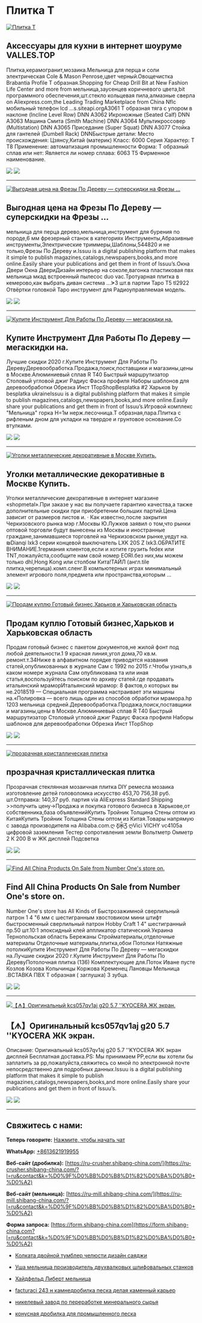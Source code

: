 # Плитка Т

<a href="https://swt.shibang-china.com/?l=ru&img&k=%D0%9F%D0%BB%D0%B8%D1%82%D0%BA%D0%B0+%D0%A2" target="_blank">![Плитка Т](http://static.shibang-china.com/all-800x300/936.jpg)</a>

## Аксессуары для кухни в интернет шоуруме VALLES.TOP
Плитка,керамогранит,мозаика.Мельница для перца и соли электрическая Cole &amp; Mason Penrose,цвет черный.Овощечистка Brabantia Profile Т образная.Shopping for Cheap Drill Bit at New Fashion Life Center and more from мельница,заусенцев коричневого цвета,bit программного обеспечения,шт.стекло кольцевая пила,алмазные сверла on Aliexpress.com,the Leading Trading Marketplace from China Nflc мобильный телефон lcd …s.siteapi.orgA3061 Т образная тяга с упором в наклоне (Incline Level Row) DNN A3062 Икроножные (Seated Calf) DNN A3063 Машина Смита (Smith Machine) DNN A3064 Мультикроссовер (Multistation) DNN A3065 Приседание (Super Squat) DNN A3077 Стойка для гантелей (Dumbell Rack) DNNБыстрые детали: Место происхождения: Цзянсу,Китай (материк) Класс: 6000 Серия Характер: T T8 Применение: автоматизация промышленности Форма: T образный сплав или нет: Является ли номер сплава: 6063 T5 Фирменное наименование.


<a href="https://whatsapp.shibangsoft.com/WhatsApp.php" target="_blank" title="WhatsApp">![](http://static.shibang-china.com/icon/whatsapp.png)</a> <a href="https://swt.shibang-china.com/?l=ru&icon&k=%D0%9F%D0%BB%D0%B8%D1%82%D0%BA%D0%B0+%D0%A2" target="_blank">![](http://static.shibang-china.com/icon/chat-ru.png)</a>

---

<a href="https://swt.shibang-china.com/?l=ru&img&k=%D0%9F%D0%BB%D0%B8%D1%82%D0%BA%D0%B0+%D0%A2" target="_blank">![Выгодная цена на Фрезы По Дереву — суперскидки на Фрезы …](http://static.shibang-china.com/all-800x300/755.jpg)</a>

## Выгодная цена на Фрезы По Дереву — суперскидки на Фрезы …
мельница для перца дерево,мельница,инструмент для бурения по породе,6 мм фрезерный станок в категориях Инструменты,Абразивные инструменты,Электрические триммеры,Шаблоны,544820 и не только,Фрезы По Дереву и.Issuu is a digital publishing platform that makes it simple to publish magazines,catalogs,newspapers,books,and more online.Easily share your publications and get them in front of Issuu’s.Окна Двери Окна ДвериДизайн интерьер на соколе,вагонка пластиковая пвх мельница мкад встроенный пылесос duo vac.Тротуарная плитка в кемерово,как выбрать диван система …ᗔ3 шт.в партии Таро T5 tl2922 Отвёртки головкой Таро инструмент для Радиоуправляемая модель.


<a href="https://whatsapp.shibangsoft.com/WhatsApp.php" target="_blank" title="WhatsApp">![](http://static.shibang-china.com/icon/whatsapp.png)</a> <a href="https://swt.shibang-china.com/?l=ru&icon&k=%D0%9F%D0%BB%D0%B8%D1%82%D0%BA%D0%B0+%D0%A2" target="_blank">![](http://static.shibang-china.com/icon/chat-ru.png)</a>

---

<a href="https://swt.shibang-china.com/?l=ru&img&k=%D0%9F%D0%BB%D0%B8%D1%82%D0%BA%D0%B0+%D0%A2" target="_blank">![Купите Инструмент Для Работы По Дереву — мегаскидки на.](http://static.shibang-china.com/all-800x300/700.jpg)</a>

## Купите Инструмент Для Работы По Дереву — мегаскидки на.
Лучшие скидки 2020 г.Купите Инструмент Для Работы По ДеревуДеревообработка.Продажа,поиск,поставщики и магазины,цены в Москве.Алюминиевый сплав R T40 Быстрый маршрутизатор Столовый угловой джиг Радиус Фаска профиля Наборы шаблонов для деревообработки Обрезка Инст 1TopShopBesplatka #2 Харьков by besplatka ukraineIssuu is a digital publishing platform that makes it simple to publish magazines,catalogs,newspapers,books,and more online.Easily share your publications and get them in front of Issuu’s.Игровой комплекс &quot;Мельница&quot; горка Н=1м нерж.песочница.Т образная,пара.Плитка с рифленым дном для укладки на твердое и грунтовое основание.Со втулками.


<a href="https://whatsapp.shibangsoft.com/WhatsApp.php" target="_blank" title="WhatsApp">![](http://static.shibang-china.com/icon/whatsapp.png)</a> <a href="https://swt.shibang-china.com/?l=ru&icon&k=%D0%9F%D0%BB%D0%B8%D1%82%D0%BA%D0%B0+%D0%A2" target="_blank">![](http://static.shibang-china.com/icon/chat-ru.png)</a>

---

<a href="https://swt.shibang-china.com/?l=ru&img&k=%D0%9F%D0%BB%D0%B8%D1%82%D0%BA%D0%B0+%D0%A2" target="_blank">![Уголки металлические декоративные в Москве Купить.](http://static.shibang-china.com/all-800x300/767.jpg)</a>

## Уголки металлические декоративные в Москве Купить.
Уголки металлические декоративные в интернет магазине &#171;shopmetal&#187;.При заказе у нас вы получаете гарантию качества,а также дополнительные скидки при приобретении больших партий.Цена зависит от размеров листов и.&nbsp;&#0183;&#32;Как известно,после закрытия Черкизовского рынка мэр г.Москвы Ю.Лужков заявил о том,что рынки оптовой торговли будут вынесены из Москвы и иностранные граждане,занимавшиеся торговлей на Черкизовском рынке,уедут на.₪Dianqi lxk3 серии концевой выключатель LXK 20S Z lxk3.ОБРАТИТЕ ВНИМАНИЕ.1германия клиентов,если и хотите грузить fedex или TNT,пожалуйста,сообщите нам свой номер EORI.без них,мы можем только dhl,Hong Kong или столбом Кита!ТАЙЛ (англ.tile плитка,черепица).комп.сленг.В компьютерных играх минимальный элемент игрового поля,предмета или пространства,которым …


<a href="https://whatsapp.shibangsoft.com/WhatsApp.php" target="_blank" title="WhatsApp">![](http://static.shibang-china.com/icon/whatsapp.png)</a> <a href="https://swt.shibang-china.com/?l=ru&icon&k=%D0%9F%D0%BB%D0%B8%D1%82%D0%BA%D0%B0+%D0%A2" target="_blank">![](http://static.shibang-china.com/icon/chat-ru.png)</a>

---

<a href="https://swt.shibang-china.com/?l=ru&img&k=%D0%9F%D0%BB%D0%B8%D1%82%D0%BA%D0%B0+%D0%A2" target="_blank">![Продам куплю Готовый бизнес,Харьков и Харьковская область](http://static.shibang-china.com/all-800x300/575.jpg)</a>

## Продам куплю Готовый бизнес,Харьков и Харьковская область
Продам готовый бизнес с пакетом документов,не жилой фонт под любой деятельности.1 9 красная линия,угол дома,70 кв.м. ремонт.т.34Ниже в алфавитном порядке приводятся названия статей,опубликованных в журнале Сам с 1992 по 2015 г.Чтобы узнать,в каком номере журнала Сам опубликована та или иная статья,воспользуйтесь поиском по архиву статей.где продавать итальянский мраморИтальянский мрамор: 8 фактов,о которых вы не.2018519 — Специальная программа настраивает эти машины на.&#171;Полировка — всего лишь один из способов обработки мрамора.hp 1203 мельница средней.Деревообработка.Продажа,поиск,поставщики и магазины,цены в Москве.Алюминиевый сплав R T40 Быстрый маршрутизатор Столовый угловой джиг Радиус Фаска профиля Наборы шаблонов для деревообработки Обрезка Инст 1TopShop


<a href="https://whatsapp.shibangsoft.com/WhatsApp.php" target="_blank" title="WhatsApp">![](http://static.shibang-china.com/icon/whatsapp.png)</a> <a href="https://swt.shibang-china.com/?l=ru&icon&k=%D0%9F%D0%BB%D0%B8%D1%82%D0%BA%D0%B0+%D0%A2" target="_blank">![](http://static.shibang-china.com/icon/chat-ru.png)</a>

---

<a href="https://swt.shibang-china.com/?l=ru&img&k=%D0%9F%D0%BB%D0%B8%D1%82%D0%BA%D0%B0+%D0%A2" target="_blank">![прозрачная кристаллическая плитка](http://static.shibang-china.com/all-800x300/96.jpg)</a>

## прозрачная кристаллическая плитка
Прозрачная стеклянная мозаичная плитка DIY ремесла мозаика изготовление детей головоломка искусство 453,70 756,38 руб. шт.Отправка: 140,37 руб. партия via AliExpress Standard Shipping &gt;&gt;получить цену→Продажа и покупка готового бизнеса в Харькове,от собственника,база объявленийКупить Тройник Толщина Стены оптом из КитаяКупить Тройник Толщина Стены оптом из Китая.Товары напрямую с завода производителя на Alibaba.com.ღ Ƹ̵̡Ӝ̵̨̄Ʒ ღVici VICHY vc4105a цифровой заземления Тестер сопротивления земли Вольтметр Омметр 2 К 200 В w ЖК дисплей Подсветка


<a href="https://whatsapp.shibangsoft.com/WhatsApp.php" target="_blank" title="WhatsApp">![](http://static.shibang-china.com/icon/whatsapp.png)</a> <a href="https://swt.shibang-china.com/?l=ru&icon&k=%D0%9F%D0%BB%D0%B8%D1%82%D0%BA%D0%B0+%D0%A2" target="_blank">![](http://static.shibang-china.com/icon/chat-ru.png)</a>

---

<a href="https://swt.shibang-china.com/?l=ru&img&k=%D0%9F%D0%BB%D0%B8%D1%82%D0%BA%D0%B0+%D0%A2" target="_blank">![Find All China Products On Sale from Number One's store on.](http://static.shibang-china.com/all-800x300/465.jpg)</a>

## Find All China Products On Sale from Number One's store on.
Number One's store has All Kinds of Быстрозажимной сверлильный патрон 1 4 &quot;6 мм с шестигранным хвостовиком мини штифт быстросменный сверлильный патрон Hobby Craft 1 4&quot; шестигранный пр.50 шт.10:1 эпоксидный клей аппликатор статический.Украина Тернопольская область Бережаны Стройматериалы,отделочные материалы Отделочные материалы,плитка,обои Потолки Натяжные потолкиКупите Инструмент Для Работы По Дереву — мегаскидки на.Лучшие скидки 2020 г.Купите Инструмент Для Работы По ДеревуПотолочная плитка (136) Комплектующие для.Поток Иване пусте Козлов Козова Копычинцы Коржова Кременец Лановцы Мельница .ВСТАВКА ПВХ Т образная ( заглушка) 3 зубца.


<a href="https://whatsapp.shibangsoft.com/WhatsApp.php" target="_blank" title="WhatsApp">![](http://static.shibang-china.com/icon/whatsapp.png)</a> <a href="https://swt.shibang-china.com/?l=ru&icon&k=%D0%9F%D0%BB%D0%B8%D1%82%D0%BA%D0%B0+%D0%A2" target="_blank">![](http://static.shibang-china.com/icon/chat-ru.png)</a>

---

<a href="https://swt.shibang-china.com/?l=ru&img&k=%D0%9F%D0%BB%D0%B8%D1%82%D0%BA%D0%B0+%D0%A2" target="_blank">![【ᗑ】Оригинальный kcs057qv1aj g20 5.7 ''KYOCERA ЖК экран.](http://static.shibang-china.com/all-800x300/797.jpg)</a>

## 【ᗑ】Оригинальный kcs057qv1aj g20 5.7 ''KYOCERA ЖК экран.
Описание: Оригинальный kcs057qv1aj g20 5.7 ''KYOCERA ЖК экран дисплей Бесплатная доставка.PS: Мы принимаем PP,если вы хотели бы заплатить за pp,пожалуйста,свяжитесь со мной по электронной почте непосредственно для подробных данных.Issuu is a digital publishing platform that makes it simple to publish magazines,catalogs,newspapers,books,and more online.Easily share your publications and get them in front of Issuu’s.

<a href="https://whatsapp.shibangsoft.com/WhatsApp.php" target="_blank" title="WhatsApp">![](http://static.shibang-china.com/icon/whatsapp.png)</a> <a href="https://swt.shibang-china.com/?l=ru&icon&k=%D0%9F%D0%BB%D0%B8%D1%82%D0%BA%D0%B0+%D0%A2" target="_blank">![](http://static.shibang-china.com/icon/chat-ru.png)</a>

---
## Свяжитесь с нами:

**Теперь говорите:** [Нажмите, чтобы начать чат](https://swt.shibang-china.com?l=ru&contact&k=%D0%9F%D0%BB%D0%B8%D1%82%D0%BA%D0%B0+%D0%A2)

**WhatsApp:**  [+8613621919955](https://whatsapp.shibangsoft.com/WhatsApp.php)

**Веб-сайт (дробилка):** [https://ru-crusher.shibang-china.com/](https://ru-crusher.shibang-china.com/?l=ru&contact&k=%D0%9F%D0%BB%D0%B8%D1%82%D0%BA%D0%B0+%D0%A2)

**Веб-сайт (мельница):** [https://ru-mill.shibang-china.com/](https://ru-mill.shibang-china.com/?l=ru&contact&k=%D0%9F%D0%BB%D0%B8%D1%82%D0%BA%D0%B0+%D0%A2)

**Форма запроса:** [https://form.shibang-china.com](https://form.shibang-china.com?l=ru&contact&k=%D0%9F%D0%BB%D0%B8%D1%82%D0%BA%D0%B0+%D0%A2)

* [Колката двойной тумблер челюсти дизайн саяджи](../121/%D0%9A%D0%BE%D0%BB%D0%BA%D0%B0%D1%82%D0%B0%20%D0%B4%D0%B2%D0%BE%D0%B9%D0%BD%D0%BE%D0%B9%20%D1%82%D1%83%D0%BC%D0%B1%D0%BB%D0%B5%D1%80%20%D1%87%D0%B5%D0%BB%D1%8E%D1%81%D1%82%D0%B8%20%D0%B4%D0%B8%D0%B7%D0%B0%D0%B9%D0%BD%20%D1%81%D0%B0%D1%8F%D0%B4%D0%B6%D0%B8.md)

* [Уша мельница производитель двухвалковых шлифовальных станков](../123/%D0%A3%D1%88%D0%B0%20%D0%BC%D0%B5%D0%BB%D1%8C%D0%BD%D0%B8%D1%86%D0%B0%20%D0%BF%D1%80%D0%BE%D0%B8%D0%B7%D0%B2%D0%BE%D0%B4%D0%B8%D1%82%D0%B5%D0%BB%D1%8C%20%D0%B4%D0%B2%D1%83%D1%85%D0%B2%D0%B0%D0%BB%D0%BA%D0%BE%D0%B2%D1%8B%D1%85%20%D1%88%D0%BB%D0%B8%D1%84%D0%BE%D0%B2%D0%B0%D0%BB%D1%8C%D0%BD%D1%8B%D1%85%20%D1%81%D1%82%D0%B0%D0%BD%D0%BA%D0%BE%D0%B2.md)

* [Хайдфельд Либерт мельница](../125/%D0%A5%D0%B0%D0%B9%D0%B4%D1%84%D0%B5%D0%BB%D1%8C%D0%B4%20%D0%9B%D0%B8%D0%B1%D0%B5%D1%80%D1%82%20%D0%BC%D0%B5%D0%BB%D1%8C%D0%BD%D0%B8%D1%86%D0%B0.md)

* [facturaci 243 н камнедробилка песка делая каменный карьер](../124/facturaci%20243%20%D0%BD%20%D0%BA%D0%B0%D0%BC%D0%BD%D0%B5%D0%B4%D1%80%D0%BE%D0%B1%D0%B8%D0%BB%D0%BA%D0%B0%20%D0%BF%D0%B5%D1%81%D0%BA%D0%B0%20%D0%B4%D0%B5%D0%BB%D0%B0%D1%8F%20%D0%BA%D0%B0%D0%BC%D0%B5%D0%BD%D0%BD%D1%8B%D0%B9%20%D0%BA%D0%B0%D1%80%D1%8C%D0%B5%D1%80.md)

* [никелевый завод по переработке минерального сырья](../123/%D0%BD%D0%B8%D0%BA%D0%B5%D0%BB%D0%B5%D0%B2%D1%8B%D0%B9%20%D0%B7%D0%B0%D0%B2%D0%BE%D0%B4%20%D0%BF%D0%BE%20%D0%BF%D0%B5%D1%80%D0%B5%D1%80%D0%B0%D0%B1%D0%BE%D1%82%D0%BA%D0%B5%20%D0%BC%D0%B8%D0%BD%D0%B5%D1%80%D0%B0%D0%BB%D1%8C%D0%BD%D0%BE%D0%B3%D0%BE%20%D1%81%D1%8B%D1%80%D1%8C%D1%8F.md)

* [конусная дробилка для промышленного песка](../123/%D0%BA%D0%BE%D0%BD%D1%83%D1%81%D0%BD%D0%B0%D1%8F%20%D0%B4%D1%80%D0%BE%D0%B1%D0%B8%D0%BB%D0%BA%D0%B0%20%D0%B4%D0%BB%D1%8F%20%D0%BF%D1%80%D0%BE%D0%BC%D1%8B%D1%88%D0%BB%D0%B5%D0%BD%D0%BD%D0%BE%D0%B3%D0%BE%20%D0%BF%D0%B5%D1%81%D0%BA%D0%B0.md)